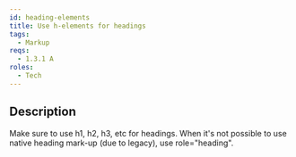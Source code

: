 ```yaml
---
id: heading-elements
title: Use h-elements for headings
tags:
  - Markup
reqs:
  - 1.3.1 A
roles:
  - Tech
---
```


## Description

Make sure to use h1, h2, h3, etc for headings. When it's not possible to use native heading mark-up (due to legacy), use role="heading".
